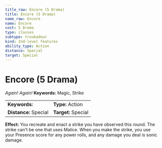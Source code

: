 ```yaml
---
title_raw: Encore (5 Drama)
title: Encore (5 Drama)
name_raw: Encore
name: Encore
cost: 5 Drama
type: classes
subtype: troubadour
kind: 2nd-level features
ability_type: Action
distance: Special
target: Special
---
```


# Encore (5 Drama)

*Again! Again!* **Keywords:** Magic, Strike

|                       |                     |
| :-------------------- | :------------------ |
| **Keywords:**         | **Type:** Action    |
| **Distance:** Special | **Target:** Special |

**Effect:** You recreate and enact a strike you have observed this round. The strike can't be one that uses Malice. When you make the strike, you use your Presence score for any power rolls, and any damage you deal is sonic damage.
